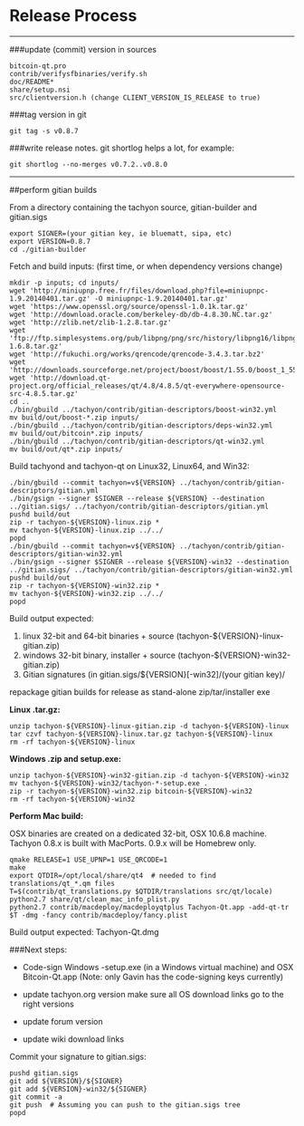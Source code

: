 Release Process
====================

* * *

###update (commit) version in sources


	bitcoin-qt.pro
	contrib/verifysfbinaries/verify.sh
	doc/README*
	share/setup.nsi
	src/clientversion.h (change CLIENT_VERSION_IS_RELEASE to true)

###tag version in git

	git tag -s v0.8.7

###write release notes. git shortlog helps a lot, for example:

	git shortlog --no-merges v0.7.2..v0.8.0

* * *

##perform gitian builds

 From a directory containing the tachyon source, gitian-builder and gitian.sigs
  
	export SIGNER=(your gitian key, ie bluematt, sipa, etc)
	export VERSION=0.8.7
	cd ./gitian-builder

 Fetch and build inputs: (first time, or when dependency versions change)

	mkdir -p inputs; cd inputs/
	wget 'http://miniupnp.free.fr/files/download.php?file=miniupnpc-1.9.20140401.tar.gz' -O miniupnpc-1.9.20140401.tar.gz'
	wget 'https://www.openssl.org/source/openssl-1.0.1k.tar.gz'
	wget 'http://download.oracle.com/berkeley-db/db-4.8.30.NC.tar.gz'
	wget 'http://zlib.net/zlib-1.2.8.tar.gz'
	wget 'ftp://ftp.simplesystems.org/pub/libpng/png/src/history/libpng16/libpng-1.6.8.tar.gz'
	wget 'http://fukuchi.org/works/qrencode/qrencode-3.4.3.tar.bz2'
	wget 'http://downloads.sourceforge.net/project/boost/boost/1.55.0/boost_1_55_0.tar.bz2'
	wget 'http://download.qt-project.org/official_releases/qt/4.8/4.8.5/qt-everywhere-opensource-src-4.8.5.tar.gz'
	cd ..
	./bin/gbuild ../tachyon/contrib/gitian-descriptors/boost-win32.yml
	mv build/out/boost-*.zip inputs/
	./bin/gbuild ../tachyon/contrib/gitian-descriptors/deps-win32.yml
	mv build/out/bitcoin*.zip inputs/
	./bin/gbuild ../tachyon/contrib/gitian-descriptors/qt-win32.yml
	mv build/out/qt*.zip inputs/

 Build tachyond and tachyon-qt on Linux32, Linux64, and Win32:
  
	./bin/gbuild --commit tachyon=v${VERSION} ../tachyon/contrib/gitian-descriptors/gitian.yml
	./bin/gsign --signer $SIGNER --release ${VERSION} --destination ../gitian.sigs/ ../tachyon/contrib/gitian-descriptors/gitian.yml
	pushd build/out
	zip -r tachyon-${VERSION}-linux.zip *
	mv tachyon-${VERSION}-linux.zip ../../
	popd
	./bin/gbuild --commit tachyon=v${VERSION} ../tachyon/contrib/gitian-descriptors/gitian-win32.yml
	./bin/gsign --signer $SIGNER --release ${VERSION}-win32 --destination ../gitian.sigs/ ../tachyon/contrib/gitian-descriptors/gitian-win32.yml
	pushd build/out
	zip -r tachyon-${VERSION}-win32.zip *
	mv tachyon-${VERSION}-win32.zip ../../
	popd

  Build output expected:

  1. linux 32-bit and 64-bit binaries + source (tachyon-${VERSION}-linux-gitian.zip)
  2. windows 32-bit binary, installer + source (tachyon-${VERSION}-win32-gitian.zip)
  3. Gitian signatures (in gitian.sigs/${VERSION}[-win32]/(your gitian key)/

repackage gitian builds for release as stand-alone zip/tar/installer exe

**Linux .tar.gz:**

	unzip tachyon-${VERSION}-linux-gitian.zip -d tachyon-${VERSION}-linux
	tar czvf tachyon-${VERSION}-linux.tar.gz tachyon-${VERSION}-linux
	rm -rf tachyon-${VERSION}-linux

**Windows .zip and setup.exe:**

	unzip tachyon-${VERSION}-win32-gitian.zip -d tachyon-${VERSION}-win32
	mv tachyon-${VERSION}-win32/tachyon-*-setup.exe .
	zip -r tachyon-${VERSION}-win32.zip bitcoin-${VERSION}-win32
	rm -rf tachyon-${VERSION}-win32

**Perform Mac build:**

  OSX binaries are created on a dedicated 32-bit, OSX 10.6.8 machine.
  Tachyon 0.8.x is built with MacPorts.  0.9.x will be Homebrew only.

	qmake RELEASE=1 USE_UPNP=1 USE_QRCODE=1
	make
	export QTDIR=/opt/local/share/qt4  # needed to find translations/qt_*.qm files
	T=$(contrib/qt_translations.py $QTDIR/translations src/qt/locale)
	python2.7 share/qt/clean_mac_info_plist.py
	python2.7 contrib/macdeploy/macdeployqtplus Tachyon-Qt.app -add-qt-tr $T -dmg -fancy contrib/macdeploy/fancy.plist

 Build output expected: Tachyon-Qt.dmg

###Next steps:

* Code-sign Windows -setup.exe (in a Windows virtual machine) and
  OSX Bitcoin-Qt.app (Note: only Gavin has the code-signing keys currently)

* update tachyon.org version
  make sure all OS download links go to the right versions

* update forum version

* update wiki download links

Commit your signature to gitian.sigs:

	pushd gitian.sigs
	git add ${VERSION}/${SIGNER}
	git add ${VERSION}-win32/${SIGNER}
	git commit -a
	git push  # Assuming you can push to the gitian.sigs tree
	popd

